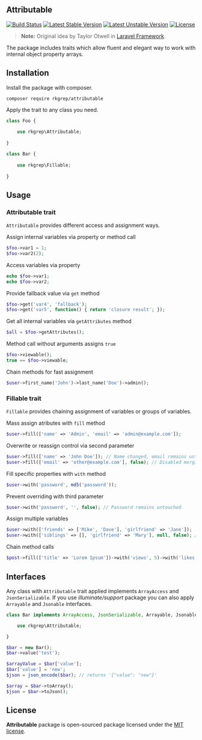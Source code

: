## Attributable

[![Build Status](https://travis-ci.org/rkgrep/attributable.svg)](https://travis-ci.org/rkgrep/attributable)
[![Latest Stable Version](https://poser.pugx.org/rkgrep/attributable/v/stable.svg)](https://packagist.org/packages/rkgrep/attributable)
[![Latest Unstable Version](https://poser.pugx.org/rkgrep/attributable/v/unstable.svg)](https://packagist.org/packages/rkgrep/attributable)
[![License](https://poser.pugx.org/rkgrep/attributable/license.svg)](https://packagist.org/packages/rkgrep/attributable)

> **Note:** Original idea by Taylor Otwell in [Laravel Framework](https://github.com/laravel/framework).

The package includes traits which allow fluent and elegant way to work with internal object property arrays.

## Installation

Install the package with composer.
````
composer require rkgrep/attributable
````

Apply the trait to any class you need.

````php
class Foo {
    
    use rkgrep\Attributable;
    
}
````

````php
class Bar {
    
    use rkgrep\Fillable;
    
}
````

## Usage

### Attributable trait

`Attributable` provides different access and assignment ways.

Assign internal variables via property or method call

````php
$foo->var1 = 1;
$foo->var2(2);
````

Access variables via property

````php
echo $foo->var1;
echo $foo->var2;
````

Provide fallback value via `get` method

````php
$foo->get('var4', 'fallback');
$foo->get('var5', function() { return 'closure result'; });
````

Get all internal variables via `getAttributes` method

````php
$all = $foo->getAttributes();
````

Method call without arguments assigns `true`

````php
$foo->viewable();
true == $foo->viewable;
````

Chain methods for fast assignment

````php
$user->first_name('John')->last_name('Doe')->admin();
````

### Fillable trait

`Fillable` provides chaining assignment of variables or groups of variables.

Mass assign atributes with `fill` method

````php
$user->fill(['name' => 'Admin', 'email' => 'admin@example.com']);
````

Overwrite or reassign control via second parameter

````php
$user->fill(['name' => 'John Doe']); // Name changed, email remains untouched
$user->fill(['email' => 'other@example.com'], false); // Disabled merging - old values are dropped
````

Fill specific properties with `with` method

````php
$user->with('password', md5('password'));
````

Prevent overriding with third parameter

````php
$user->with('password', '', false); // Password remains untouched
````

Assign multiple variables

````php
$user->with(['friends' => ['Mike', 'Dave'], 'girlfriend' => 'Jane']);
$user->with(['siblings' => [], 'girlfriend' => 'Mary'], null, false); // Overriding disabled - only siblings are touched
````

Chain method calls

````php
$post->fill(['title' => 'Lorem Ipsum'])->with('views', 5)->with('likes', 3);
````

## Interfaces

Any class with `Attributable` trait applied implements `ArrayAccess` and `JsonSerializable`.
If you use *illuminate/support* package you can also apply `Arrayable` and `Jsonable` interfaces.

````php
class Bar implements ArrayAccess, JsonSerializable, Arrayable, Jsonable {

    use rkgrep\Attributable;

}

$bar = new Bar();
$bar->value('test');

$arrayValue = $bar['value'];
$bar['value'] = 'new';
$json = json_encode($bar); // returns '{"value": "new"}'

$array = $bar->toArray();
$json = $bar->toJson();
````

## License

**Attributable** package is open-sourced package licensed under the [MIT license](http://opensource.org/licenses/MIT).
